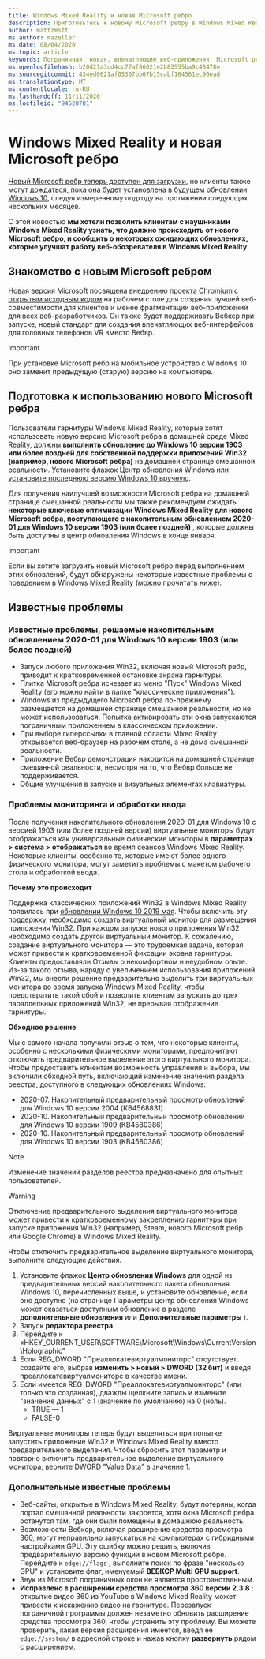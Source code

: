 ```yaml
---
title: Windows Mixed Reality и новая Microsoft ребро
description: Приготовьтесь к новому Microsoft ребру в Windows Mixed Reality. Сюда входят изменения, которые необходимо выполнить, обновления для поиска и известные проблемы.
author: mattzmsft
ms.author: mazeller
ms.date: 08/04/2020
ms.topic: article
keywords: Пограничная, новая, впечатляющие веб-приложения, Microsoft ребро, браузер, VR, 360, 360 видео, средство просмотра 360, вебкср, вебвр
ms.openlocfilehash: b20d21a3cd4cc77af86021e2b82555ba9c48478e
ms.sourcegitcommit: 434ed0621af05307bb67b15cabf164561ec96ead
ms.translationtype: MT
ms.contentlocale: ru-RU
ms.lasthandoff: 11/11/2020
ms.locfileid: "94520781"
---
```

# <a name="windows-mixed-reality-and-the-new-microsoft-edge"></a>Windows Mixed Reality и новая Microsoft ребро

[Новый Microsoft ребр теперь доступен для загрузки](https://blogs.windows.com/windowsexperience/?p=173496), но клиенты также могут [дождаться, пока она будет установлена в будущем обновлении Windows 10](https://blogs.windows.com/msedgedev/2020/01/15/upgrading-new-microsoft-edge-79-chromium/), следуя измеренному подходу на протяжении следующих нескольких месяцев. 

С этой новостью **мы хотели позволить клиентам с наушниками Windows Mixed Reality узнать, что должно происходить от нового Microsoft ребро, и сообщить о некоторых ожидающих обновлениях, которые улучшат работу веб-обозревателя в Windows Mixed Reality**.

## <a name="introducing-the-new-microsoft-edge"></a>Знакомство с новым Microsoft ребром

Новая версия Microsoft посвящена [внедрению проекта Chromium с открытым исходным кодом](https://blogs.windows.com/windowsexperience/2018/12/06/microsoft-edge-making-the-web-better-through-more-open-source-collaboration/) на рабочем столе для создания лучшей веб-совместимости для клиентов и менее фрагментации веб-приложений для всех веб-разработчиков. Он также будет поддерживать Вебкср при запуске, новый стандарт для создания впечатляющих веб-интерфейсов для головных телефонов VR вместо Вебвр.

>[!IMPORTANT]
>При установке Microsoft ребр на мобильное устройство с Windows 10 оно заменит предыдущую (старую) версию на компьютере.

## <a name="getting-ready-for-the-new-microsoft-edge"></a>Подготовка к использованию нового Microsoft ребра

Пользователи гарнитуры Windows Mixed Reality, которые хотят использовать новую версию Microsoft ребра в домашней среде Mixed Reality, должны **выполнить обновление до Windows 10 версии 1903 или более поздней для собственной поддержки приложений Win32 (например, нового Microsoft ребра)** на домашней странице смешанной реальности. Установите флажок Центр обновления Windows или [установите последнюю версию Windows 10 вручную](https://www.microsoft.com/en-us/software-download/windows10).

Для получения наилучшей возможности Microsoft ребра на домашней странице смешанной реальности мы также рекомендуем ожидать **некоторые ключевые оптимизации Windows Mixed Reality для нового Microsoft ребра, поступающего с накопительным обновлением 2020-01 для Windows 10 версии 1903 (или более поздней)** , которые должны быть доступны в центр обновления Windows в конце января.

>[!IMPORTANT]
>Если вы хотите загрузить новый Microsoft ребро перед выполнением этих обновлений, будут обнаружены некоторые известные проблемы с поведением в Windows Mixed Reality (можно прочитать ниже).

## <a name="known-issues"></a>Известные проблемы

### <a name="known-issues-resolved-by-the-2020-01-cumulative-update-for-windows-10-version-1903-or-later"></a>Известные проблемы, решаемые накопительным обновлением 2020-01 для Windows 10 версии 1903 (или более поздней)

- Запуск любого приложения Win32, включая новый Microsoft ребр, приводит к кратковременной остановке экрана гарнитуры.
- Плитка Microsoft ребра исчезает из меню "Пуск" Windows Mixed Reality (его можно найти в папке "классические приложения").
- Windows из предыдущего Microsoft ребра по-прежнему размещается на домашней странице смешанной реальности, но не может использоваться. Попытка активировать эти окна запускаются пограничным приложением в классическом приложении.
- При выборе гиперссылки в главной области Mixed Reality открывается веб-браузер на рабочем столе, а не дома смешанной реальности.
- Приложение Вебвр демонстрация находится на домашней странице смешанной реальности, несмотря на то, что Вебвр больше не поддерживается.
- Общие улучшения в запуске и визуальных элементах клавиатуры.

### <a name="monitor-and-input-handling-issues"></a>Проблемы мониторинга и обработки ввода

После получения накопительного обновления 2020-01 для Windows 10 с версией 1903 (или более поздней версии) виртуальные мониторы будут отображаться как универсальные физические мониторы в **параметрах > система > отображаться** во время сеансов Windows Mixed Reality. Некоторые клиенты, особенно те, которые имеют более одного физического монитора, могут заметить проблемы с макетом рабочего стола и обработкой ввода.

**Почему это происходит**

Поддержка классических приложений Win32 в Windows Mixed Reality появилась при [обновлении Windows 10 2019 мая](https://docs.microsoft.com/windows/mixed-reality/enthusiast-guide/release-notes-may-2019). Чтобы включить эту поддержку, необходимо создать виртуальный монитор для размещения приложения Win32. При каждом запуске нового приложения Win32 необходимо создать другой виртуальный монитор. К сожалению, создание виртуального монитора — это трудоемкая задача, которая может привести к кратковременной фиксации экрана гарнитуры. Клиенты предоставляли Отзывы о некомфортном и неудобном опыте. Из-за такого отзыва, наряду с увеличением использования приложений Win32, мы внесли решение предварительно выделить три виртуальных монитора во время запуска Windows Mixed Reality, чтобы предотвратить такой сбой и позволить клиентам запускать до трех параллельных приложений Win32, не прерывая отображение гарнитуры.

**Обходное решение**

Мы с самого начала получили отзыв о том, что некоторые клиенты, особенно с несколькими физическими мониторами, предпочитают отключить предварительное выделение этого виртуального монитора. Чтобы предоставить клиентам возможность управления и выбора, мы включили обходной путь, включающий изменение значения раздела реестра, доступного в следующих обновлениях Windows:
- 2020-07. Накопительный предварительный просмотр обновлений для Windows 10 версии 2004 (KB4568831)
- 2020-10. Накопительный предварительный просмотр обновлений для Windows 10 версии 1909 (KB4580386)
- 2020-10. Накопительный предварительный просмотр обновлений для Windows 10 версии 1903 (KB4580386)

>[!NOTE]
>Изменение значений разделов реестра предназначено для опытных пользователей.

>[!WARNING]
>Отключение предварительного выделения виртуального монитора может привести к кратковременному закреплению гарнитуры при запуске приложения Win32 (например, Steam, нового Microsoft ребр или Google Chrome) в Windows Mixed Reality.

Чтобы отключить предварительное выделение виртуального монитора, выполните следующие действия.
1. Установите флажок **Центр обновления Windows** для одной из предварительных версий накопительного пакета обновления Windows 10, перечисленных выше, и установите обновление, если оно доступно (на странице Параметры центр обновления Windows может оказаться доступным обновление в разделе **дополнительные обновления** или **Дополнительные параметры** ).
2. Запуск **редактора реестра**
3. Перейдите к «HKEY_CURRENT_USER\SOFTWARE\Microsoft\Windows\CurrentVersion\Holographic\"
4. Если REG_DWORD "Преаллокатевиртуалмониторс" отсутствует, создайте его, выбрав **изменить > новый > DWORD (32 бит)** и введя преаллокатевиртуалмониторс в качестве имени.
5. Если имеется REG_DWORD "Преаллокатевиртуалмониторс" (или только что созданная), дважды щелкните запись и измените "значение данных" с 1 (значение по умолчанию) на 0 (ноль).
    * TRUE — 1
    * FALSE-0

Виртуальные мониторы теперь будут выделяться при попытке запустить приложение Win32 в Windows Mixed Reality вместо предварительного выделения. Чтобы сбросить этот параметр и повторно включить предварительное выделение виртуального монитора, верните DWORD "Value Data" в значение 1.

### <a name="additional-known-issues"></a>Дополнительные известные проблемы

-   Веб-сайты, открытые в Windows Mixed Reality, будут потеряны, когда портал смешанной реальности закроется, хотя окна Microsoft ребра останутся там, где они были помещены в домашнюю реальность.
- Возможности Вебкср, включая расширение средства просмотра 360, могут неправильно запускаться на компьютерах с гибридными настройками GPU. Эту ошибку можно решить, включив предварительную версию функции в новом Microsoft ребре. Перейдите к `edge://flags` , выполните поиск по фразе "несколько GPU" и установите флаг, именуемый **ВЕБКСР Multi GPU support**.
-   Звук из Microsoft пограничных окон не является пространственным.
-   **Исправлено в расширении средства просмотра 360 версии 2.3.8** : открытие видео 360 из YouTube в Windows Mixed Reality может привести к искажению видео на гарнитуре. Перезапуск пограничной программы должен незаметно обновить расширение средства просмотра 360, чтобы устранить эту проблему. Вы можете проверить, какая версия расширения имеется, введя ее `edge://system/` в адресной строке и нажав кнопку **развернуть** рядом с расширением.
